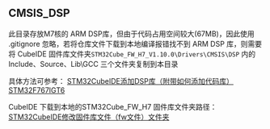 ## CMSIS_DSP

此目录存放M7核的 ARM DSP库，但由于代码占用空间较大(67MB)，因此使用 .gitignore 忽略，若将仓库文件下载到本地编译报错找不到 ARM DSP 库，则需要将 CubeIDE 固件库文件夹`STM32Cube_FW_H7_V1.10.0\Drivers\CMSIS\DSP` 内的 Include、Source、Lib\GCC 三个文件夹复制到本目录

具体方法可参考： [STM32CubeIDE添加DSP库（附带如何添加代码库）STM32F767IGT6](https://www.shili8.cn/caseinfo/link/e0e248713b7647dbaa7a4a2d7492b530)

CubeIDE 下载到本地的STM32Cube_FW_H7 固件库文件夹路径：[STM32CubeIDE修改固件库文件（fw文件）文件夹](https://blog.csdn.net/B_S_P/article/details/121593800)

